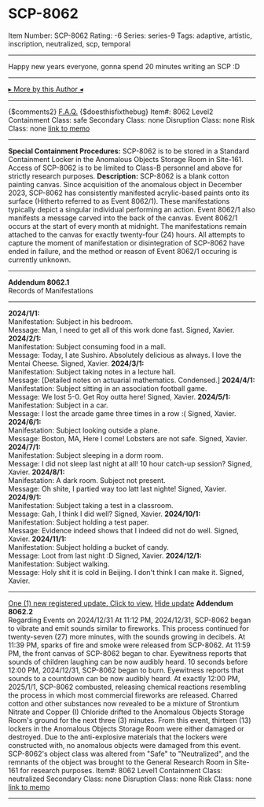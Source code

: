 # SCP-8062
Item Number: SCP-8062
Rating: -6
Series: series-9
Tags: adaptive, artistic, inscription, neutralized, scp, temporal

---

Happy new years everyone, gonna spend 20 minutes writing an SCP :D
* * *
[▸ More by this Author ◂](https://scp-wiki.wikidot.com/galaxy1220)
* * *
{$comments2}
[F.A.Q.](https://scp-wiki.wikidot.com/component:info-ayers)
{$doesthisfixthebug}
Item#: 8062
Level2
Containment Class:
safe
Secondary Class:
none
Disruption Class:
none
Risk Class:
none
[link to memo](/classification-committee-memo)  

* * *
**Special Containment Procedures:** SCP-8062 is to be stored in a Standard Containment Locker in the Anomalous Objects Storage Room in Site-161. Access of SCP-8062 is to be limited to Class-B personnel and above for strictly research purposes.
**Description:** SCP-8062 is a blank cotton painting canvas. Since acquisition of the anomalous object in December 2023, SCP-8062 has consistently manifested acrylic-based paints onto its surface (Hitherto referred to as Event 8062/1). These manifestations typically depict a singular individual performing an action. Event 8062/1 also manifests a message carved into the back of the canvas.
Event 8062/1 occurs at the start of every month at midnight. The manifestations remain attached to the canvas for exactly twenty-four (24) hours. All attempts to capture the moment of manifestation or disintegration of SCP-8062 have ended in failure, and the method or reason of Event 8062/1 occuring is currently unknown.
* * *
**Addendum 8062.1**  
Records of Manifestations
* * *
**2024/1/1:**  
Manifestation: Subject in his bedroom.  
Message: Man, I need to get all of this work done fast. Signed, Xavier.
**2024/2/1:**  
Manifestation: Subject consuming food in a mall.  
Message: Today, I ate Sushiro. Absolutely delicious as always. I love the Mentai Cheese. Signed, Xavier.
**2024/3/1:**  
Manifestation: Subject taking notes in a lecture hall.  
Message: [Detailed notes on actuarial mathematics. Condensed.]
**2024/4/1:**  
Manifestation: Subject sitting in an association football game.  
Message: We lost 5-0. Get Roy outta here! Signed, Xavier.
**2024/5/1:**  
Manifestation: Subject in a car.  
Message: I lost the arcade game three times in a row :( Signed, Xavier.
**2024/6/1:**  
Manifestation: Subject looking outside a plane.  
Message: Boston, MA, Here I come! Lobsters are not safe. Signed, Xavier.
**2024/7/1:**  
Manifestation: Subject sleeping in a dorm room.  
Message: I did not sleep last night at all! 10 hour catch-up session? Signed, Xavier.
**2024/8/1:**  
Manifestation: A dark room. Subject not present.  
Message: Oh shite, I partied way too latt last nighte! Signed, Xavier.
**2024/9/1:**  
Manifestation: Subject taking a test in a classroom.  
Message: Gah, I think I did well? Signed, Xavier.
**2024/10/1:**  
Manifestation: Subject holding a test paper.  
Message: Evidence indeed shows that I indeed did not do well. Signed, Xavier.
**2024/11/1:**  
Manifestation: Subject holding a bucket of candy.  
Message: Loot from last night :D Signed, Xavier.
**2024/12/1:**  
Manifestation: Subject walking.  
Message: Holy shit it is cold in Beijing. I don't think I can make it. Signed, Xavier.
* * *
[One (1) new registered update. Click to view.](javascript:;)
[Hide update](javascript:;)
**Addendum 8062.2**  
Regarding Events on 2024/12/31
At 11:12 PM, 2024/12/31, SCP-8062 began to vibrate and emit sounds similar to fireworks. This process continued for twenty-seven (27) more minutes, with the sounds growing in decibels.
At 11:39 PM, sparks of fire and smoke were released from SCP-8062.
At 11:59 PM, the front canvas of SCP-8062 began to char. Eyewitness reports that sounds of children laughing can be now audibly heard.
10 seconds before 12:00 PM, 2024/12/31, SCP-8062 began to burn. Eyewitness reports that sounds to a countdown can be now audibly heard.
At exactly 12:00 PM, 2025/1/1, SCP-8062 combusted, releasing chemical reactions resembling the process in which most commercial fireworks are released. Charred cotton and other substances now revealed to be a mixture of Strontium Nitrate and Copper (I) Chloride drifted to the Anomalous Objects Storage Room's ground for the next three (3) minutes.
From this event, thirteen (13) lockers in the Anomalous Objects Storage Room were either damaged or destroyed. Due to the anti-explosive materials that the lockers were constructed with, no anomalous objects were damaged from this event.
SCP-8062's object class was altered from "Safe" to "Neutralized", and the remnants of the object was brought to the General Research Room in Site-161 for research purposes.
Item#: 8062
Level1
Containment Class:
neutralized
Secondary Class:
none
Disruption Class:
none
Risk Class:
none
[link to memo](/classification-committee-memo)  

* * *